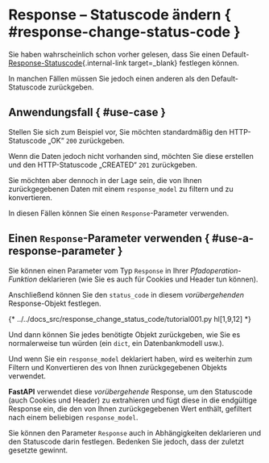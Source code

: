 # Response – Statuscode ändern { #response-change-status-code }

Sie haben wahrscheinlich schon vorher gelesen, dass Sie einen Default-[Response-Statuscode](../tutorial/response-status-code.md){.internal-link target=_blank} festlegen können.

In manchen Fällen müssen Sie jedoch einen anderen als den Default-Statuscode zurückgeben.

## Anwendungsfall { #use-case }

Stellen Sie sich zum Beispiel vor, Sie möchten standardmäßig den HTTP-Statuscode „OK“ `200` zurückgeben.

Wenn die Daten jedoch nicht vorhanden sind, möchten Sie diese erstellen und den HTTP-Statuscode „CREATED“ `201` zurückgeben.

Sie möchten aber dennoch in der Lage sein, die von Ihnen zurückgegebenen Daten mit einem `response_model` zu filtern und zu konvertieren.

In diesen Fällen können Sie einen `Response`-Parameter verwenden.

## Einen `Response`-Parameter verwenden { #use-a-response-parameter }

Sie können einen Parameter vom Typ `Response` in Ihrer *Pfadoperation-Funktion* deklarieren (wie Sie es auch für Cookies und Header tun können).

Anschließend können Sie den `status_code` in diesem *vorübergehenden* Response-Objekt festlegen.

{* ../../docs_src/response_change_status_code/tutorial001.py hl[1,9,12] *}

Und dann können Sie jedes benötigte Objekt zurückgeben, wie Sie es normalerweise tun würden (ein `dict`, ein Datenbankmodell usw.).

Und wenn Sie ein `response_model` deklariert haben, wird es weiterhin zum Filtern und Konvertieren des von Ihnen zurückgegebenen Objekts verwendet.

**FastAPI** verwendet diese *vorübergehende* Response, um den Statuscode (auch Cookies und Header) zu extrahieren und fügt diese in die endgültige Response ein, die den von Ihnen zurückgegebenen Wert enthält, gefiltert nach einem beliebigen `response_model`.

Sie können den Parameter `Response` auch in Abhängigkeiten deklarieren und den Statuscode darin festlegen. Bedenken Sie jedoch, dass der zuletzt gesetzte gewinnt.
